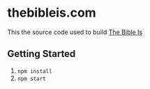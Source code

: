 # thebibleis.com

This the source code used to build [The Bible Is](www.thebibleis.com)

## Getting Started

1. `npm install`
2. `npm start`
